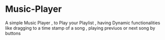 # Music-Player
A simple Music Player , to Play your Playlist , having Dynamic functionalities like dragging to a time stamp of a song , playing previuos or next song by buttons
